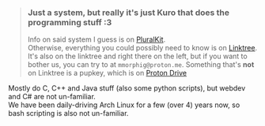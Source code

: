 >### Just a system, but really it's just Kuro that does the programming stuff :3
>Info on said system I guess is on [PluralKit](https://dash.pluralkit.me/profile/s/mhxzj?tab=system).<br>
>Otherwise, everything you could possibly need to know is on [Linktree](https://linktr.ee/mmorphig).<br>
>It's also on the linktree and right there on the left, but if you want to bother us, you can try to at `mmorphig@proton.me`.
>Something that's **not** on Linktree is a pupkey, which is on [Proton Drive](https://drive.proton.me/urls/0PXK26NQAC#3ionJVdfLG1h)

Mostly do C, C++ and Java stuff (also some python scripts), but webdev and C# are not un-familiar.<br>
We have been daily-driving Arch Linux for a few (over 4) years now, so bash scripting is also not un-familiar.
